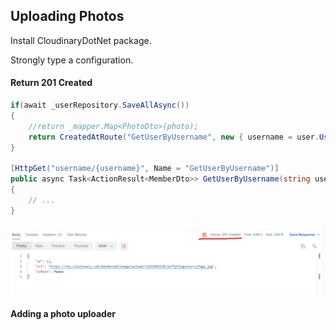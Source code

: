 ## Uploading Photos

Install CloudinaryDotNet package.

Strongly type a configuration.

#### Return 201 Created

```csharp
if(await _userRepository.SaveAllAsync())
{
    //return _mapper.Map<PhotoDto>(photo);
    return CreatedAtRoute("GetUserByUsername", new { username = user.UserName }, _mapper.Map<PhotoDto>(photo));
}

[HttpGet("username/{username}", Name = "GetUserByUsername")]
public async Task<ActionResult<MemberDto>> GetUserByUsername(string username)
{
    // ...
}
```

![image-20211001115535654](image-20211001115535654.png)

#### Adding a photo uploader
